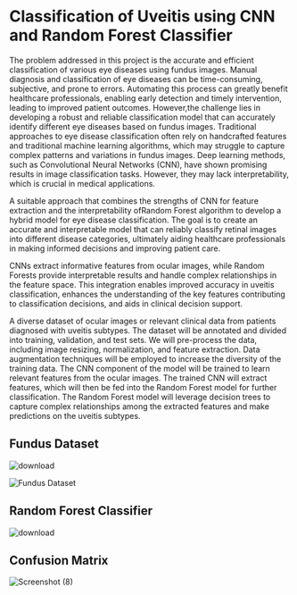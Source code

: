 # Classification of Uveitis using CNN and Random Forest Classifier

The problem addressed in this project is the accurate and efficient
classification of various eye diseases using fundus images. Manual
diagnosis and classification of eye diseases can be time-consuming,
subjective, and prone to errors. Automating this process can greatly benefit
healthcare professionals, enabling early detection and timely intervention,
leading to improved patient outcomes. However,the challenge lies in
developing a robust and reliable classification model that can accurately
identify different eye diseases based on fundus images.
Traditional approaches to eye disease classification often rely on
handcrafted features and traditional machine learning algorithms, which
may struggle to capture complex patterns and variations in fundus images.
Deep learning methods, such as Convolutional Neural Networks (CNN),
have shown promising results in image classification tasks. However, they
may lack interpretability, which is crucial in medical applications.

A suitable approach that combines the strengths of CNN for feature extraction and the
interpretability ofRandom Forest algorithm to develop a hybrid model for
eye disease classification. The goal is to create an accurate and
interpretable model that can reliably classify retinal images into different
disease categories, ultimately aiding healthcare professionals in making
informed decisions and improving patient care.

CNNs extract informative features from ocular images, while Random Forests provide
interpretable results and handle complex relationships in the feature space.
This integration enables improved accuracy in uveitis classification,
enhances the understanding of the key features contributing to
classification decisions, and aids in clinical decision support.

 A diverse dataset of ocular images or relevant clinical data from patients diagnosed with uveitis
subtypes. The dataset will be annotated and divided into training,
validation, and test sets. We will pre-process the data, including image
resizing, normalization, and feature extraction. Data augmentation
techniques will be employed to increase the diversity of the training data.
The CNN component of the model will be trained to learn relevant features
from the ocular images. The trained CNN will extract features, which will
then be fed into the Random Forest model for further classification. The
Random Forest model will leverage decision trees to capture complex
relationships among the extracted features and make predictions on the
uveitis subtypes.
## Fundus Dataset
![download](https://github.com/gangakona/Classification-of-Uveitis-using-CNN-and-Random-Forest-Classifier/assets/110378442/94e2754d-3a2c-495c-a018-99704fd82371)

![Fundus Dataset](https://drive.google.com/file/d/1my-9rnvLkvfkxRU0XxBBNsTCu24VXBTR/view?usp=drive_link)
## Random Forest Classifier

![download](https://github.com/gangakona/Classification-of-Uveitis-using-CNN-and-Random-Forest-Classifier/assets/110378442/86dce07d-135f-4fd9-9516-d137b6ce9f0b)

## Confusion Matrix
![Screenshot (8)](https://github.com/gangakona/Classification-of-Uveitis-using-CNN-and-Random-Forest-Classifier/assets/110378442/f27dacd1-830d-4c33-8d39-2a1e6fff6ec9)
